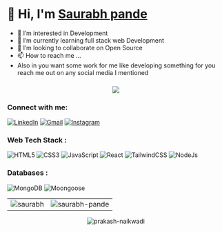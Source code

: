  <h1>👋 Hi, I'm <a href="https://www.linkedin.com/in/sourabh-pande-412170224/" target="_blank"> Saurabh pande </a> </h1>
 
 
- 👀 I’m interested in Development
- 🌱 I’m currently learning full stack web Development
- 💞️ I’m looking to collaborate on Open Source
- 📫 How to reach me ... 
- Also in you want some work for me like developing something for you reach me out on any social media I mentioned

<h3 align="center"> <img src="https://readme-typing-svg.herokuapp.com?color=0357F7&lines=Skills:+HTML+CSS+JavaScript+React%3A)" /></h3>

<h3 align="left">Connect with me:</h3>
<div align="left">
  <a href="https://www.linkedin.com/in/sourabh-pande-412170224/"><img alt="LinkedIn" src="https://img.shields.io/badge/linkedin-%230077B5.svg?style=for-the-badge&logo=linkedin&logoColor=white"/></a>
  <a href="mailto:sourabhpande43@gmail.com"><img alt="Gmail" src="https://img.shields.io/badge/Gmail-D14836?style=for-the-badge&logo=gmail&logoColor=white"/></a>
  <a href="https://www.instagram.com/saurabh_code"><img alt="Instagram" src="https://img.shields.io/badge/Instagram-E4405F?style=for-the-badge&logo=instagram&logoColor=white"/></a>
</div>

<h3 align="left">Web Tech Stack :</h3>
<div align="left">
<img alt="HTML5" src="https://img.shields.io/badge/html5-%23E34F26.svg?style=for-the-badge&logo=html5&logoColor=white"/>
<img alt="CSS3" src="https://img.shields.io/badge/css3-%231572B6.svg?style=for-the-badge&logo=css3&logoColor=white"/> 
<img alt="JavaScript" src="https://img.shields.io/badge/javascript-%23323330.svg?style=for-the-badge&logo=javascript&logoColor=%23F7DF1E"/> 
<img alt="React" src="https://img.shields.io/badge/react-%2320232a.svg?style=for-the-badge&logo=react&logoColor=%2361DAFB"/>
<img alt="TailwindCSS" src="https://img.shields.io/badge/Tailwind_CSS-38B2AC?style=for-the-badge&logo=tailwind-css&logoColor=white"/>
<img alt="NodeJs" src="https://img.shields.io/badge/Tailwind_CSS-38B2AC?style=for-the-badge&logo=tailwind-css&logoColor=white"/>
</div>

<h3 align="left">Databases :</h3>
<div align="left">
  <img alt="MongoDB" src="https://img.shields.io/badge/mysql-%2300f.svg?style=for-the-badge&logo=mysql&logoColor=white"/>
  <img alt="Moongoose" src ="https://img.shields.io/badge/sqlite-%2307405e.svg?style=for-the-badge&logo=sqlite&logoColor=white"/>
</div>

<table>
  <tr>
    <td><img src="https://github-readme-stats.vercel.app/api?username=saurabh&show_icons=true&theme=dark&locale=en" alt="saurabh" /></td>
    <td><img src="https://github-readme-stats.vercel.app/api/top-langs?username=saurabh-pande&show_icons=true&theme=dark&locale=en&layout=compact" alt="saurabh-pande" /></td>
  </tr>
</table>

<div align="center">
<p><img align="center" src="https://github-readme-streak-stats.herokuapp.com/?user=prakash-naikwadi&theme=dark" alt="prakash-naikwadi" /></p>
  </div>
